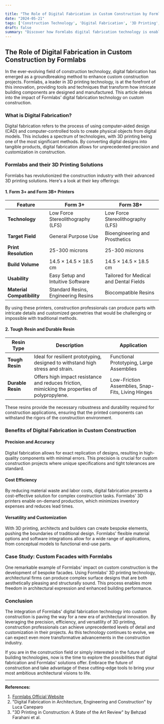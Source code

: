 ```yaml
---

title: "The Role of Digital Fabrication in Custom Construction by Formlabs"
date: "2024-05-21"
tags: ['Construction Technology', 'Digital Fabrication', '3D Printing', 'Custom Construction', 'Formlabs', 'Innovation', 'Building Components', 'Precision Engineering', 'Modern Construction']
draft: false
summary: "Discover how Formlabs digital fabrication technology is enabling custom construction projects, allowing for the creation of precise and intricate building components using 3D printing techniques."
---
```


## The Role of Digital Fabrication in Custom Construction by Formlabs

In the ever-evolving field of construction technology, digital fabrication has emerged as a groundbreaking method to enhance custom construction projects. Formlabs, a leader in 3D printing technology, is at the forefront of this innovation, providing tools and techniques that transform how intricate building components are designed and manufactured. This article delves into the impact of Formlabs' digital fabrication technology on custom construction.

### What is Digital Fabrication?

Digital fabrication refers to the process of using computer-aided design (CAD) and computer-controlled tools to create physical objects from digital models. This includes a spectrum of technologies, with 3D printing being one of the most significant methods. By converting digital designs into tangible products, digital fabrication allows for unprecedented precision and customization in construction.

### Formlabs and their 3D Printing Solutions

Formlabs has revolutionized the construction industry with their advanced 3D printing solutions. Here's a look at their key offerings:

#### 1. Form 3+ and Form 3B+ Printers

| Feature                     | Form 3+                                   | Form 3B+                                  |
|-----------------------------|-------------------------------------------|-------------------------------------------|
| **Technology**              | Low Force Stereolithography (LFS)         | Low Force Stereolithography (LFS)         |
| **Target Field**            | General Purpose Use                       | Bioengineering and Prosthetics            |
| **Print Resolution**        | 25-300 microns                            | 25-300 microns                            |
| **Build Volume**            | 14.5 × 14.5 × 18.5 cm                      | 14.5 × 14.5 × 18.5 cm                       |
| **Usability**               | Easy Setup and Intuitive Software         | Tailored for Medical and Dental Fields    |
| **Material Compatibility**  | Standard Resins, Engineering Resins       | Biocompatible Resins                      |

By using these printers, construction professionals can produce parts with intricate details and customized geometries that would be challenging or impossible with traditional methods.

#### 2. Tough Resin and Durable Resin

| Resin Type        | Description                                                                                         | Application                                            |
|-------------------|-----------------------------------------------------------------------------------------------------|--------------------------------------------------------|
| **Tough Resin**   | Ideal for resilient prototyping, designed to withstand high stress and strain.                      | Functional Prototyping, Large Assemblies               |
| **Durable Resin** | Offers high impact resistance and reduces friction, mimicking the properties of polypropylene. | Low-Friction Assemblies, Snap-Fits, Living Hinges      |

These resins provide the necessary robustness and durability required for construction applications, ensuring that the printed components can withstand the rigors of the construction environment.

### Benefits of Digital Fabrication in Custom Construction

#### Precision and Accuracy

Digital fabrication allows for exact replication of designs, resulting in high-quality components with minimal errors. This precision is crucial for custom construction projects where unique specifications and tight tolerances are standard.

#### Cost Efficiency

By reducing material waste and labor costs, digital fabrication presents a cost-effective solution for complex construction tasks. Formlabs' 3D printers enable on-demand production, which minimizes inventory expenses and reduces lead times.

#### Versatility and Customization

With 3D printing, architects and builders can create bespoke elements, pushing the boundaries of traditional design. Formlabs' flexible material options and software integrations allow for a wide range of applications, from conceptual models to functional end-use parts.

### Case Study: Custom Facades with Formlabs

One remarkable example of Formlabs' impact on custom construction is the development of bespoke facades. Using Formlabs' 3D printing technology, architectural firms can produce complex surface designs that are both aesthetically pleasing and structurally sound. This process enables more freedom in architectural expression and enhanced building performance.

### Conclusion

The integration of Formlabs' digital fabrication technology into custom construction is paving the way for a new era of architectural innovation. By leveraging the precision, efficiency, and versatility of 3D printing, construction professionals can achieve unprecedented levels of detail and customization in their projects. As this technology continues to evolve, we can expect even more transformative advancements in the construction industry.

If you are in the construction field or simply interested in the future of building technologies, now is the time to explore the possibilities that digital fabrication and Formlabs' solutions offer. Embrace the future of construction and take advantage of these cutting-edge tools to bring your most ambitious architectural visions to life.

---

**References:**
1. [Formlabs Official Website](https://formlabs.com)
2. "Digital Fabrication in Architecture, Engineering and Construction" by Luca Caneparo
3. "3D Printing in Construction: A State of the Art Review" by Behzad Farahani et al.